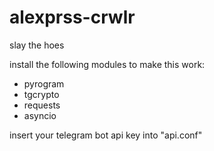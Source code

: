 # alexprss-crwlr
slay the hoes

install the following modules to make this work:
- pyrogram
- tgcrypto
- requests
- asyncio

insert your telegram bot api key into "api.conf"
